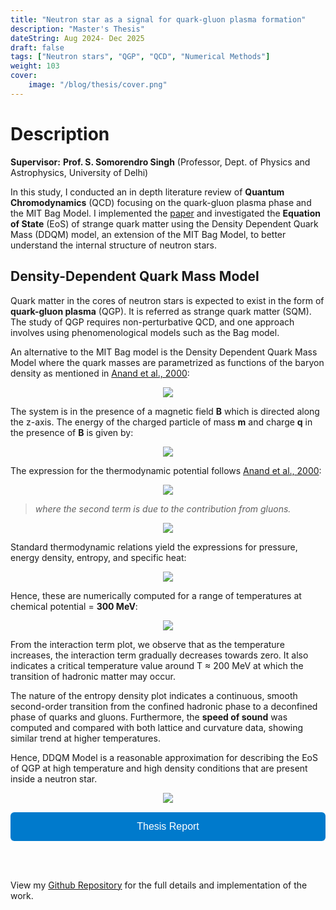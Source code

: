```yaml
---
title: "Neutron star as a signal for quark-gluon plasma formation"
description: "Master's Thesis"
dateString: Aug 2024- Dec 2025
draft: false
tags: ["Neutron stars", "QGP", "QCD", "Numerical Methods"]
weight: 103
cover:
    image: "/blog/thesis/cover.png"
---
```


# Description

**Supervisor:** **Prof. S. Somorendro Singh** (Professor, Dept. of Physics and Astrophysics, University of Delhi) 

In this study, I conducted an in depth literature review of **Quantum Chromodynamics** (QCD) focusing on the quark-gluon plasma phase and the MIT Bag Model. I implemented the [paper](https://iopscience.iop.org/article/10.1086/309144) and investigated the **Equation of State** (EoS) of strange quark matter  using the Density Dependent Quark Mass (DDQM) model, an extension of the MIT Bag Model, to better understand the internal structure of neutron stars.

## Density-Dependent Quark Mass Model

Quark matter in the cores of neutron stars is expected to exist in the form of **quark-gluon plasma** (QGP). It is referred as strange quark matter (SQM). The study of QGP requires non-perturbative QCD, and one approach involves using phenomenological models such as the Bag model.

An alternative to the MIT Bag model is the Density Dependent Quark Mass Model where the quark masses are parametrized as functions of the baryon density as mentioned in [Anand et al., 2000](https://iopscience.iop.org/article/10.1086/309144):

<div style="display: flex; justify-content: center; margin: 10px 0;">
  <img src="/blog/thesis/mass.png" style="max-width: 100%; height: auto;">
</div>

The system is in the presence of a magnetic field **B** which is directed along the z-axis. The energy of the charged particle of mass **m** and charge **q** in the presence of **B** is given by:

<div style="display: flex; justify-content: center; margin: 10px 0;">
  <img src="/blog/thesis/energy.png" style="max-width: 100%; height: auto;">
</div>

The expression for the thermodynamic potential follows [Anand et al., 2000](https://iopscience.iop.org/article/10.1086/309144):

<div style="display: flex; justify-content: center; margin: 10px 0;">
  <img src="/blog/thesis/potential1.png" style="max-width: 80%; height: auto;">
</div>

> _where the second term is due to the contribution from gluons._

<div style="display: flex; justify-content: center; margin: 10px 0;">
  <img src="/blog/thesis/potential2.png" style="max-width: 100%; height: auto;">
</div>

Standard thermodynamic relations yield the expressions for pressure, energy density, entropy, and specific heat:

<div style="display: flex; justify-content: center; margin: 10px 0;">
  <img src="/blog/thesis/relations.png" style="max-width: 50%; height: auto;">
</div>

Hence, these are numerically computed for a range of temperatures at chemical potential = **300 MeV**:

<div style="display: flex; justify-content: center; margin: 10px 0;">
  <img src="/blog/thesis/plots.png" style="max-width: 120%; height: auto;">
</div>

From the interaction term plot, we observe that as the temperature increases, the interaction term gradually decreases towards zero. It also indicates a critical temperature value around <span>T &approx; 200&nbsp;MeV</span> at which the transition of hadronic matter may occur.

The nature of the entropy density plot indicates a continuous, smooth second-order transition from the confined hadronic phase to a deconfined phase of quarks and gluons. Furthermore, the **speed of sound** was computed and compared with both lattice and curvature data, showing similar trend at higher temperatures. 

Hence, DDQM Model is a reasonable approximation for describing the EoS of QGP at high temperature and high density conditions that are present inside a neutron star.

<div style="display: flex; justify-content: center; margin: 10px 0;">
  <img src="/blog/thesis/cs2.png" style="max-width: 60%; height: auto;">
</div>

<div style="display: flex; flex-direction: column; gap: 15px; margin-top: 15px;">

  <a href="https://drive.google.com/file/d/1G-Ww_Pvn-I0Jd1doXdVe5DYmvnPAvA-U/view?usp=sharing" target="_blank" rel="noopener" style="text-decoration: none;">
    <button style="width: 100%; padding: 14px 24px; font-size: 16px; background-color: #007acc; color: white; border: none; border-radius: 6px; cursor: pointer;">
      Thesis Report
    </button>
  </a>

</div>

<br><br>

View my [Github Repository](https://github.com/anishak20/Master-Thesis/tree/main) for the full details and implementation of the work.
